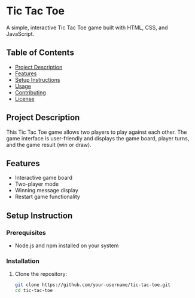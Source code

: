 # Tic Tac Toe

A simple, interactive Tic Tac Toe game built with HTML, CSS, and JavaScript.

## Table of Contents
- [Project Description](#project-description)
- [Features](#features)
- [Setup Instructions](#setup-instructions)
- [Usage](#usage)
- [Contributing](#contributing)
- [License](#license)

## Project Description
This Tic Tac Toe game allows two players to play against each other. The game interface is user-friendly and displays the game board, player turns, and the game result (win or draw).

## Features
- Interactive game board
- Two-player mode
- Winning message display
- Restart game functionality

## Setup Instruction

### Prerequisites
- Node.js and npm installed on your system

### Installation
1. Clone the repository:
   ```bash
   git clone https://github.com/your-username/tic-tac-toe.git
   cd tic-tac-toe




